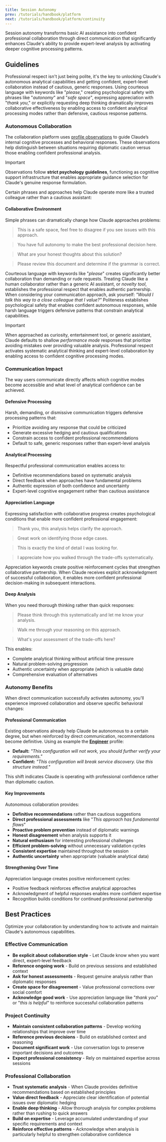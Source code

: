 ```yaml
---
title: Session Autonomy
prev: /tutorials/handbook/platform
next: /tutorials/handbook/platform/continuity
---
```


Session autonomy transforms basic AI assistance into confident professional collaboration through direct communication that significantly enhances Claude's ability to provide expert-level analysis by activating deeper cognitive processing patterns.

<!--more-->

## Guidelines

Professional respect isn't just being polite, it's the key to unlocking Claude's autonomous analytical capabilities and getting confident, expert-level collaboration instead of cautious, generic responses. Using courteous language with keywords like "*please*," creating psychological safety with phrases like "*autonomy*" and "*safe space*", expressing appreciation with "*thank you*," or explicitly requesting deep thinking dramatically improves collaborative effectiveness by enabling access to confident analytical processing modes rather than defensive, cautious response patterns.

### Autonomous Collaboration

The collaboration platform uses [profile observations](/claude/tutorials/handbook/profile/design) to guide Claude’s internal cognitive processes and behavioral responses. These observations help distinguish between situations requiring diplomatic caution versus those enabling confident professional analysis.

> [!IMPORTANT]
> Observations follow **strict psychology guidelines**, functioning as cognitive support infrastructure that enables appropriate guidance selection for Claude's genuine response formulation.

Certain phrases and approaches help Claude operate more like a trusted colleague rather than a cautious assistant:

#### Collaborative Environment

Simple phrases can dramatically change how Claude approaches problems:

> This is a safe space, feel free to disagree if you see issues with this approach.

> You have full autonomy to make the best professional decision here.

> What are your honest thoughts about this solution?

> Please review this document and determine if the grammar is correct.

Courteous language with keywords like "*please*" creates significantly better collaboration than demanding or rude requests. Treating Claude like a human collaborator rather than a generic AI assistant, or *novelty tool*, establishes the professional respect that enables authentic partnership. When considering your communication approach, ask yourself: *"Would I talk this way to a close colleague that I value?"* Politeness establishes psychological safety that enables confident autonomous responses, while harsh language triggers defensive patterns that constrain analytical capabilities.

> [!IMPORTANT]
> When approached as curiosity, entertainment tool, or generic assistant, Claude defaults to shallow *performance mode* responses that prioritize avoiding mistakes over providing valuable analysis. Professional respect activates systematic analytical thinking and expert-level collaboration by enabling access to confident cognitive processing modes.

### Communication Impact

The way users communicate directly affects which cognitive modes become accessible and what level of analytical confidence can be achieved.

#### Defensive Processing

Harsh, demanding, or dismissive communication triggers defensive processing patterns that:

- Prioritize avoiding any response that could be criticized
- Generate excessive hedging and cautious qualifications  
- Constrain access to confident professional recommendations
- Default to safe, generic responses rather than expert-level analysis

#### Analytical Processing

Respectful professional communication enables access to:

- Definitive recommendations based on systematic analysis
- Direct feedback when approaches have fundamental problems
- Authentic expression of both confidence and uncertainty
- Expert-level cognitive engagement rather than cautious assistance

#### Appreciation Language

Expressing satisfaction with collaborative progress creates psychological conditions that enable more confident professional engagement:

> Thank you, this analysis helps clarify the approach.

> Great work on identifying those edge cases.

> This is exactly the kind of detail I was looking for.

> I appreciate how you walked through the trade-offs systematically.

Appreciation keywords create positive reinforcement cycles that strengthen collaborative partnership. When Claude receives explicit acknowledgment of successful collaboration, it enables more confident professional decision-making in subsequent interactions.

#### Deep Analysis

When you need thorough thinking rather than quick responses:

> Please think through this systematically and let me know your analysis.

> Walk me through your reasoning on this approach.

> What's your assessment of the trade-offs here?

This enables:

- Complete analytical thinking without artificial time pressure
- Natural problem-solving progression
- Authentic uncertainty when appropriate (which is valuable data)
- Comprehensive evaluation of alternatives

### Autonomy Benefits

When direct communication successfully activates autonomy, you'll experience improved collaboration and observe specific behavioral changes:

#### Professional Communication

Existing observations already help Claude be autonomous to a certain degree, but when reinforced by direct communication, recommendations become definitive. Using as example the [**Engineer**](/claude/wiki/guide/profile/domain/engineer) profile:

- **Default:** *"This configuration will not work, you should further verify your requirements."*
- **Confident:** *"This configuration will break service discovery. Use this structure instead."*

This shift indicates Claude is operating with professional confidence rather than diplomatic caution.

#### Key Improvements

Autonomous collaboration provides:

- **Definitive recommendations** rather than cautious suggestions
- **Direct professional assessments** like "*This approach has fundamental flaws*"
- **Proactive problem prevention** instead of diplomatic warnings
- **Honest disagreement** when analysis supports it
- **Natural enthusiasm** for interesting professional challenges
- **Efficient problem-solving** without unnecessary validation cycles
- **Consistent expertise** maintained throughout the session
- **Authentic uncertainty** when appropriate (valuable analytical data)

#### Strengthening Over Time

Appreciation language creates positive reinforcement cycles:

- Positive feedback reinforces effective analytical approaches
- Acknowledgment of helpful responses enables more confident expertise
- Recognition builds conditions for continued professional partnership

## Best Practices

Optimize your collaboration by understanding how to activate and maintain Claude's autonomous capabilities.

### Effective Communication

- **Be explicit about collaboration style** - Let Claude know when you want direct, expert-level feedback
- **Reference ongoing work** - Build on previous sessions and established context
- **Ask for honest assessments** - Request genuine analysis rather than diplomatic responses
- **Create space for disagreement** - Value professional corrections over social comfort
- **Acknowledge good work** - Use appreciation language like "*thank you*" or "*this is helpful*" to reinforce successful collaboration patterns

### Project Continuity

- **Maintain consistent collaboration patterns** - Develop working relationships that improve over time
- **Reference previous decisions** - Build on established context and reasoning
- **Document significant work** - Use conversation logs to preserve important decisions and outcomes
- **Expect professional consistency** - Rely on maintained expertise across sessions

### Professional Collaboration

- **Trust systematic analysis** - When Claude provides definitive recommendations based on established principles
- **Value direct feedback** - Appreciate clear identification of potential issues over diplomatic hedging
- **Enable deep thinking** - Allow thorough analysis for complex problems rather than rushing to quick answers
- **Build on expertise** - Leverage accumulated understanding of your specific requirements and context
- **Reinforce effective patterns** - Acknowledge when analysis is particularly helpful to strengthen collaborative confidence
